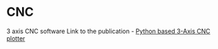 # CNC
3 axis CNC software
Link to the publication - [Python based 3-Axis CNC plotter](https://ieeexplore-ieee-org.ezproxy1.lib.asu.edu/document/7951672)
